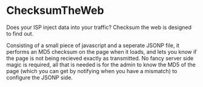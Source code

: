 ChecksumTheWeb
==============

Does your ISP inject data into your traffic? Checksum the web is designed to find out.

Consisting of a small piece of javascript and a seperate JSONP file, it performs an MD5 checksum on the page when it loads, and lets you know if the page is not being recieved exactly as transmitted. No fancy server side magic is required, all that is needed is for the admin to know the MD5 of the page (which you can get by notifying when you have a mismatch) to configure the JSONP side.
